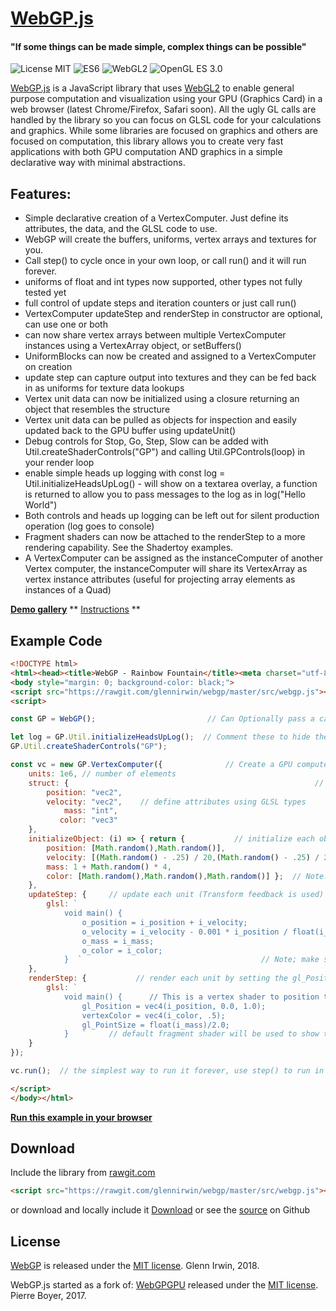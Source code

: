 # [WebGP.js](https://github.com/glennirwin/webgp)

#### "If some things can be made simple, complex things can be possible"

![License MIT](https://img.shields.io/badge/license-MIT-lightgrey.svg?style=flat-square)
![ES6](https://img.shields.io/badge/ES-6-lightgrey.svg?style=flat-square)
![WebGL2](https://img.shields.io/badge/WebGL-2-lightgrey.svg?style=flat-square)
![OpenGL ES 3.0](https://img.shields.io/badge/OpenGL-ES%203.0-lightgrey.svg?style=flat-square)

[WebGP.js](https://github.com/glennirwin/webgp=) is a JavaScript library that uses [WebGL2](https://www.khronos.org/registry/webgl/specs/latest/2.0/) to enable general purpose computation and visualization using your GPU (Graphics Card) in a web browser (latest Chrome/Firefox, Safari soon).  All the ugly GL calls are handled by the library so you can focus on GLSL code for your calculations and graphics.  While some libraries are focused on graphics and others are focused on computation, this library allows you to create very fast applications with both GPU computation AND graphics in a simple declarative way with minimal abstractions.

## Features:
* Simple declarative creation of a VertexComputer. Just define its attributes, the data, and the GLSL code to use.
* WebGP will create the buffers, uniforms, vertex arrays and textures for you.  
* Call step() to cycle once in your own loop, or call run() and it will run forever.
* uniforms of float and int types now supported, other types not fully tested yet
* full control of update steps and iteration counters or just call run()
* VertexComputer updateStep and renderStep in constructor are optional, can use one or both
* can now share vertex arrays between multiple VertexComputer instances using a VertexArray object, or setBuffers()
* UniformBlocks can now be created and assigned to a VertexComputer on creation
* update step can capture output into textures and they can be fed back in as uniforms for texture data lookups
* Vertex unit data can now be initialized using a closure returning an object that resembles the structure
* Vertex unit data can be pulled as objects for inspection and easily updated back to the GPU buffer using updateUnit()
* Debug controls for Stop, Go, Step, Slow can be added with Util.createShaderControls("GP") and calling Util.GPControls(loop) in your render loop
* enable simple heads up logging with const log = Util.initializeHeadsUpLog()  - will show on a textarea overlay, a function is returned to allow you to pass messages to the log as in log("Hello World")
* Both controls and heads up logging can be left out for silent production operation (log goes to console)
* Fragment shaders can now be attached to the renderStep to a more rendering capability.  See the Shadertoy examples.
* A VertexComputer can be assigned as the instanceComputer of another Vertex computer, the instanceComputer will share its VertexArray as vertex instance attributes (useful for projecting array elements as instances of a Quad)

**[Demo gallery](https://glennirwin.github.io/webgp/examples/index.html)**
** [Instructions](https://github.com/glennirwin/webgp/src) **

## Example Code ##

```html
<!DOCTYPE html>
<html><head><title>WebGP - Rainbow Fountain</title><meta charset="utf-8"></head>
<body style="margin: 0; background-color: black;">
<script src="https://rawgit.com/glennirwin/webgp/master/src/webgp.js"></script>
<script>

const GP = WebGP();                         // Can Optionally pass a canvas and/or a gl context

let log = GP.Util.initializeHeadsUpLog();  // Comment these to hide the log and controls
GP.Util.createShaderControls("GP");

const vc = new GP.VertexComputer({				// Create a GPU computer
    units: 1e6, // number of elements
    struct: {								  						// define the unit data
        position: "vec2",
        velocity: "vec2",    // define attributes using GLSL types
            mass: "int",
           color: "vec3"
    },
    initializeObject: (i) => { return {           // initialize each object data with a return object
        position: [Math.random(),Math.random()],
        velocity: [(Math.random() - .25) / 20,(Math.random() - .25) / 20],  // a vec2 is an array of 2 numbers
        mass: 1 + Math.random() * 4,
        color: [Math.random(),Math.random(),Math.random()] };  // Note: Use the index i to map your data
    },
    updateStep: {     // update each unit (Transform feedback is used)
        glsl: `
            void main() {
                o_position = i_position + i_velocity;
                o_velocity = i_velocity - 0.001 * i_position / float(i_mass);
                o_mass = i_mass;
                o_color = i_color;
            }  `										// Note; make sure to assign all the outputs
    },
    renderStep: {			// render each unit by setting the gl_Position and the vertexColor
        glsl: `
            void main() {      // This is a vertex shader to position the points on the display
                gl_Position = vec4(i_position, 0.0, 1.0);
                vertexColor = vec4(i_color, .5);
                gl_PointSize = float(i_mass)/2.0;
            }   `     // default fragment shader will be used to show the points
    }
});

vc.run();  // the simplest way to run it forever, use step() to run in your own loop

</script>
</body></html>
```
**[Run this example in your browser](https://glennirwin.github.io/webgp/examples/rainbow-fountain.html)**

## Download ##

Include the library from [rawgit.com](https://rawgit.com/glennirwin/webgp/master/src/webgp.js)
```html
<script src="https://rawgit.com/glennirwin/webgp/master/src/webgp.js"></script>
```
or download and locally include it [Download](https://rawgit.com/glennirwin/webgp/master/src/webgp.js)
or see the [source](https://github.com/glennirwin/webgp) on Github

## License ##
[WebGP](https://github.com/glennirwin/webgp/) is released under the [MIT license](http://opensource.org/licenses/mit-license.php). Glenn Irwin, 2018.

WebGP.js started as a fork of:
[WebGPGPU](https://github.com/npny/webgpgpu/) released under the [MIT license](http://opensource.org/licenses/mit-license.php). Pierre Boyer, 2017.
